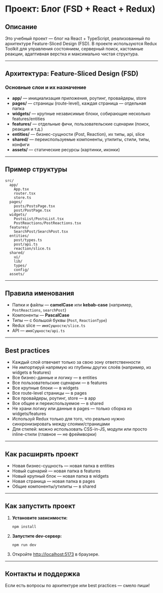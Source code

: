 # Проект: Блог (FSD + React + Redux)

## Описание

Это учебный проект — блог на React + TypeScript, реализованный по архитектуре Feature-Sliced Design (FSD). 
В проекте используются Redux Toolkit для управления состоянием, серверный поиск, кастомные реакции, адаптивная верстка и максимально чистая структура.

---

## Архитектура: Feature-Sliced Design (FSD)

### Основные слои и их назначение

- **app/** — инициализация приложения, роутинг, провайдеры, store
- **pages/** — страницы (route-level), каждая страница — отдельная папка
- **widgets/** — крупные независимые блоки, собирающие несколько features/entities
- **features/** — отдельные фичи, пользовательские сценарии (поиск, реакция и т.д.)
- **entities/** — бизнес-сущности (Post, Reaction), их типы, api, slice
- **shared/** — переиспользуемые компоненты, утилиты, стили, типы, конфиги
- **assets/** — статические ресурсы (картинки, иконки)

---

## Пример структуры

```
src/
  app/
    App.tsx
    router.tsx
    store.ts
  pages/
    posts/PostsPage.tsx
    post/PostPage.tsx
  widgets/
    PostsList/PostsList.tsx
    PostReactions/PostReactions.tsx
  features/
    SearchPost/SearchPost.tsx
  entities/
    post/types.ts
    post/api.ts
    reaction/slice.ts
  shared/
    ui/
    lib/
    types/
    config/
  assets/
```

---

## Правила именования
- Папки и файлы — **camelCase** или **kebab-case** (например, `PostReactions`, `searchPost`)
- Компоненты — **PascalCase**
- Типы — с большой буквы (`Post`, `ReactionType`)
- Redux slice — `имяСущности/slice.ts`
- API — `имяСущности/api.ts`

---

## Best practices
- Каждый слой отвечает только за свою зону ответственности
- Не импортируй напрямую из глубины других слоёв (например, из widgets в features)
- Все бизнес-данные и логику — в entities
- Все пользовательские сценарии — в features
- Все крупные блоки — в widgets
- Все route-level страницы — в pages
- Все провайдеры, роутинг, store — в app
- Все общее и переиспользуемое — в shared
- Не храни логику или данные в pages — только сборка из widgets/features
- Используй Redux только для того, что реально нужно синхронизировать между слоями/страницами
- Для стилей: можно использовать CSS-in-JS, модули или просто inline-стили (главное — не фреймворки)

---

## Как расширять проект
- Новая бизнес-сущность — новая папка в entities
- Новый сценарий — новая папка в features
- Новый крупный блок — новая папка в widgets
- Новая страница — новая папка в pages
- Общие компоненты/утилиты — в shared

---

## Как запустить проект

1. **Установите зависимости:**
   ```bash
   npm install
   ```
2. **Запустите dev-сервер:**
   ```bash
   npm run dev
   ```
3. Откройте [http://localhost:5173](http://localhost:5173) в браузере.

---

## Контакты и поддержка
Если есть вопросы по архитектуре или best practices — смело пиши!


